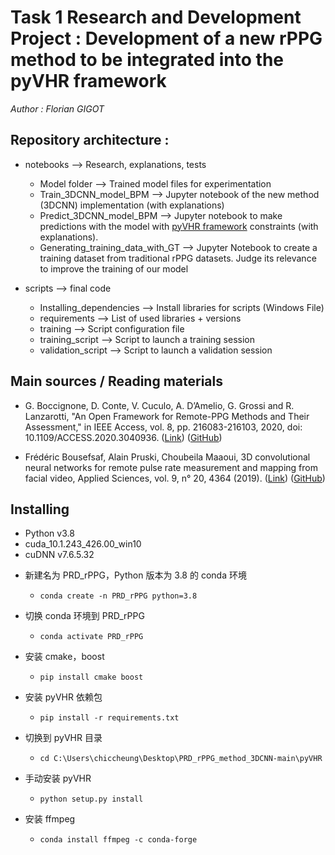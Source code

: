 # Task 1 Research and Development Project : Development of a new rPPG method to be integrated into the pyVHR framework

<em> Author : Florian GIGOT </em>

## Repository architecture :

* notebooks --> Research, explanations, tests

    * Model folder --> Trained model files for experimentation
    * Train_3DCNN_model_BPM --> Jupyter notebook of the new method (3DCNN) implementation (with explanations)
    * Predict_3DCNN_model_BPM --> Jupyter notebook to make predictions with the model with [pyVHR framework](https://github.com/phuselab/pyVHR) constraints (with explanations).
    * Generating_training_data_with_GT --> Jupyter Notebook to create a training dataset from traditional rPPG datasets. Judge its relevance to improve the training of our model

* scripts --> final code

    * Installing_dependencies --> Install libraries for scripts (Windows File)
    * requirements --> List of used libraries + versions
    * training --> Script configuration file
    * training_script --> Script to launch a training session
    * validation_script --> Script to launch a validation session

## Main sources / Reading materials

* G. Boccignone, D. Conte, V. Cuculo, A. D’Amelio, G. Grossi and R. Lanzarotti, "An Open Framework for Remote-PPG Methods and Their Assessment," in IEEE Access, vol. 8, pp. 216083-216103, 2020, doi: 10.1109/ACCESS.2020.3040936. ([Link](https://ieeexplore.ieee.org/document/9272290)) ([GitHub](https://github.com/phuselab/pyVHR))

* Frédéric Bousefsaf, Alain Pruski, Choubeila Maaoui, 3D convolutional neural networks for remote pulse rate measurement and mapping from facial video, Applied Sciences, vol. 9, n° 20, 4364 (2019). ([Link](https://www.mdpi.com/2076-3417/9/20/4364)) ([GitHub](https://github.com/frederic-bousefsaf/ippg-3dcnn))

## Installing

- Python v3.8
- cuda_10.1.243_426.00_win10
- cuDNN v7.6.5.32


* 新建名为 PRD_rPPG，Python 版本为 3.8 的 conda 环境
  - `conda create -n PRD_rPPG python=3.8`

* 切换 conda 环境到 PRD_rPPG
  - `conda activate PRD_rPPG`

* 安装 cmake，boost
  - `pip install cmake boost`

* 安装 pyVHR 依赖包
  - `pip install -r requirements.txt`

* 切换到 pyVHR 目录
  - `cd C:\Users\chiccheung\Desktop\PRD_rPPG_method_3DCNN-main\pyVHR`

* 手动安装 pyVHR
  - `python setup.py install`
* 安装 ffmpeg
  - `conda install ffmpeg -c conda-forge`
  